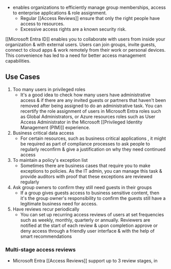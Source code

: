 - enables organizations to efficiently manage group memberships, access to enterprise applications & role assignment. 
	- Regular [[Access Reviews]] ensure that only the right people have access to resources. 
	- Excessive access rights are a known security risk.

[[Microsoft Entra ID]] enables you to collaborate with users from inside your organization & with external users. Users can join groups, invite guests, connect to cloud apps & work remotely from their work or personal devices. This convenience has led to a need for better access management capabilities.
## Use Cases
1. Too many users in privileged roles
	- It's a good idea to check how many users have administrative access & if there are any invited guests or partners that haven't been removed after being assigned to do an administrative task. You can recertify the role assignment of users in Microsoft Entra roles such as Global Administrators, or Azure resources roles such as User Access Administrator in the Microsoft [[Privileged Identity Management (PIM)]] experience.
2. Business critical data access
	- For certain resources, such as business critical applications , it might be required as part of compliance processes to ask people to regularly reconfirm & give a justification on why they need continued access
3. To maintain a policy's exception list
	- Sometimes there are business cases that require you to make exceptions to policies. As the IT admin, you can manage this task & provide auditors with proof that these exceptions are reviewed regularly
4. Ask group owners to confirm they still need guests in their groups
	- If a group gives guests access to business sensitive content, then it's the group owner's responsibility to confirm the guests still have a legitimate business need for access.
5. Have reviews recur periodically
	- You can set up recurring access reviews of users at set frequencies such as weekly, monthly, quarterly or annually. Reviewers are notified at the start of each review & upon completion approve or deny access through a friendly user interface & with the help of smart recommendations
### Multi-stage access reviews
- Microsoft Entra [[Access Reviews]] support up to 3 review stages, in 